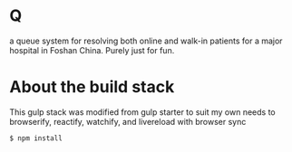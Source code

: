 # Q
a queue system for resolving both online and walk-in patients for a major hospital in Foshan China. Purely just for fun.

# About the build stack
This gulp stack was modified from gulp starter to suit my own needs to browserify, reactify, watchify, and livereload with browser sync

```
$ npm install
```
